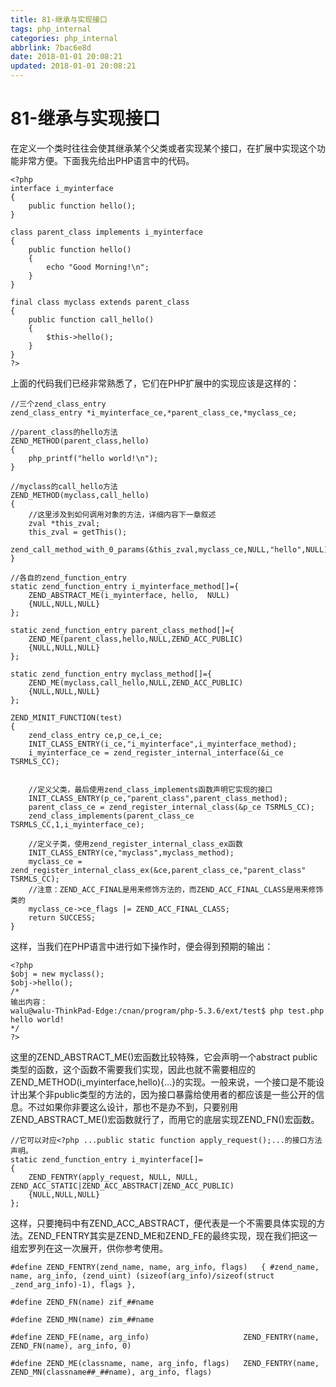 ```yaml
---
title: 81-继承与实现接口
tags: php_internal
categories: php_internal
abbrlink: 7bac6e8d
date: 2018-01-01 20:08:21
updated: 2018-01-01 20:08:21
---
```


# 81-继承与实现接口
在定义一个类时往往会使其继承某个父类或者实现某个接口，在扩展中实现这个功能非常方便。下面我先给出PHP语言中的代码。

    <?php
    interface i_myinterface
    {
    	public function hello();
    }

    class parent_class implements i_myinterface
    {
    	public function hello()
    	{
    		echo "Good Morning!\n";
    	}
    }

    final class myclass extends parent_class
    {
    	public function call_hello()
    	{
    		$this->hello();
    	}
    }
    ?>

上面的代码我们已经非常熟悉了，它们在PHP扩展中的实现应该是这样的：

    //三个zend_class_entry
    zend_class_entry *i_myinterface_ce,*parent_class_ce,*myclass_ce;

    //parent_class的hello方法
    ZEND_METHOD(parent_class,hello)
    {
    	php_printf("hello world!\n");
    }

    //myclass的call_hello方法
    ZEND_METHOD(myclass,call_hello)
    {
    	//这里涉及到如何调用对象的方法，详细内容下一章叙述
    	zval *this_zval;
    	this_zval = getThis();
    	zend_call_method_with_0_params(&this_zval,myclass_ce,NULL,"hello",NULL);
    }

    //各自的zend_function_entry
    static zend_function_entry i_myinterface_method[]={
    	ZEND_ABSTRACT_ME(i_myinterface,	hello,	NULL)
    	{NULL,NULL,NULL}
    };

    static zend_function_entry parent_class_method[]={
    	ZEND_ME(parent_class,hello,NULL,ZEND_ACC_PUBLIC)
    	{NULL,NULL,NULL}
    };

    static zend_function_entry myclass_method[]={
    	ZEND_ME(myclass,call_hello,NULL,ZEND_ACC_PUBLIC)
    	{NULL,NULL,NULL}
    };

    ZEND_MINIT_FUNCTION(test)
    {
    	zend_class_entry ce,p_ce,i_ce;
    	INIT_CLASS_ENTRY(i_ce,"i_myinterface",i_myinterface_method);
    	i_myinterface_ce = zend_register_internal_interface(&i_ce TSRMLS_CC);


    	//定义父类，最后使用zend_class_implements函数声明它实现的接口
    	INIT_CLASS_ENTRY(p_ce,"parent_class",parent_class_method);
    	parent_class_ce = zend_register_internal_class(&p_ce TSRMLS_CC);
    	zend_class_implements(parent_class_ce TSRMLS_CC,1,i_myinterface_ce);

    	//定义子类，使用zend_register_internal_class_ex函数
    	INIT_CLASS_ENTRY(ce,"myclass",myclass_method);
    	myclass_ce = zend_register_internal_class_ex(&ce,parent_class_ce,"parent_class" TSRMLS_CC);
    	//注意：ZEND_ACC_FINAL是用来修饰方法的，而ZEND_ACC_FINAL_CLASS是用来修饰类的
    	myclass_ce->ce_flags |= ZEND_ACC_FINAL_CLASS;
    	return SUCCESS;
    }

这样，当我们在PHP语言中进行如下操作时，便会得到预期的输出：

    <?php
    $obj = new myclass();
    $obj->hello();
    /*
    输出内容：
    walu@walu-ThinkPad-Edge:/cnan/program/php-5.3.6/ext/test$ php test.php
    hello world!
    */
    ?>

这里的ZEND_ABSTRACT_ME()宏函数比较特殊，它会声明一个abstract public类型的函数，这个函数不需要我们实现，因此也就不需要相应的ZEND_METHOD(i_myinterface,hello){...}的实现。一般来说，一个接口是不能设计出某个非public类型的方法的，因为接口暴露给使用者的都应该是一些公开的信息。不过如果你非要这么设计，那也不是办不到，只要别用ZEND_ABSTRACT_ME()宏函数就行了，而用它的底层实现ZEND_FN()宏函数。

    //它可以对应<?php ...public static function apply_request();...的接口方法声明。
    static zend_function_entry i_myinterface[]=
    {
    	ZEND_FENTRY(apply_request, NULL, NULL, ZEND_ACC_STATIC|ZEND_ACC_ABSTRACT|ZEND_ACC_PUBLIC)
    	{NULL,NULL,NULL}
    };

这样，只要掩码中有ZEND_ACC_ABSTRACT，便代表是一个不需要具体实现的方法。ZEND_FENTRY其实是ZEND_ME和ZEND_FE的最终实现，现在我们把这一组宏罗列在这一次展开，供你参考使用。

    #define ZEND_FENTRY(zend_name, name, arg_info, flags)	{ #zend_name, name, arg_info, (zend_uint) (sizeof(arg_info)/sizeof(struct _zend_arg_info)-1), flags },

    #define ZEND_FN(name) zif_##name

    #define ZEND_MN(name) zim_##name

    #define ZEND_FE(name, arg_info)						ZEND_FENTRY(name, ZEND_FN(name), arg_info, 0)

    #define ZEND_ME(classname, name, arg_info, flags)	ZEND_FENTRY(name, ZEND_MN(classname##_##name), arg_info, flags)
